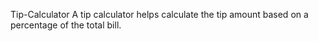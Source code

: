 Tip-Calculator
A tip calculator helps calculate the tip amount based on a percentage of the total bill.
